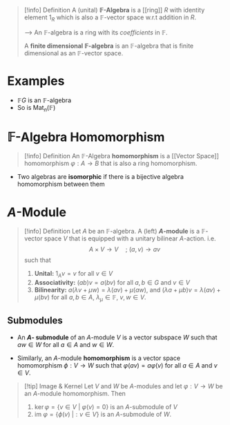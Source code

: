 >[!info] Definition
>A (unital) **$\mathbb{F}$-Algebra** is a [[ring]] $R$ with identity element $1_R$ which is also a $\mathbb{F}$-vector space w.r.t addition in $R$.
>
>--> An $\mathbb{F}$-algebra is a ring with its *coefficients* in $\mathbb{F}$. 
>
>A **finite dimensional $\mathbb{F}$-algebra** is an $\mathbb{F}$-algebra that is finite dimensional as an $\mathbb{F}$-vector space.

# Examples

- $\mathbb{F}G$ is an $\mathbb{F}$-algebra
- So is $\text{Mat}_n(\mathbb{F})$

# $\mathbb{F}$-Algebra Homomorphism

>[!info] Definition
>An $\mathbb{F}$-Algebra **homomorphism** is a [[Vector Space]] homomorphism $\varphi: A \to B$ that is also a ring homomorphism.

- Two algebras are **isomorphic** if there is a bijective algebra homomorphism between them


# $A$-Module

>[!info] Definition
>Let $A$ be an $\mathbb{F}$-algebra. A (left) **$A$-module** is a $\mathbb{F}$-vector space $V$ that is equipped with a unitary bilinear $A$-action.  i.e.
>$$A \times V \to V \quad;\:(a,v) \to av$$
>such that
>1. **Unital:** $1_A v = v$ for all $v \in V$
>2. **Associativity:** $(ab)v = a(bv)$ for all $a,b \in G$ and $v \in V$
>3. **Bilinearity:** $a(\lambda v + \mu w) = \lambda (av) + \mu (aw)$, and $(\lambda a + \mu b)v = \lambda (av) + \mu (bv)$  for all $a,b \in A$, $\lambda_\mu \in \mathbb{F}$, $v,w \in V$. 

## Submodules

- An **$A$- submodule** of an $A$-module $V$ is a vector subspace $W$ such that $aw \in W$ for all $a \in A$ and $w \in W$.

- Similarly, an $A$-module **homomorphism** is a vector space homomorphism $\phi: V \to W$ such that $\varphi(av) = a \varphi(v)$ for all $a \in A$ and $v \in V$.  


>[!tip] Image & Kernel
>Let  $V$ and $W$ be $A$-modules and let $\varphi: V \to W$ be an $A$-module homomorphism. Then
>1. $\ker \varphi = \{v \in V\:|\: \varphi(v) = 0 \}$ is an $A$-submodule of $V$ 
>2. $\text{im }\varphi = \{\phi(v)\:|: v \in V\}$ is an $A$-submodule of $W$.







